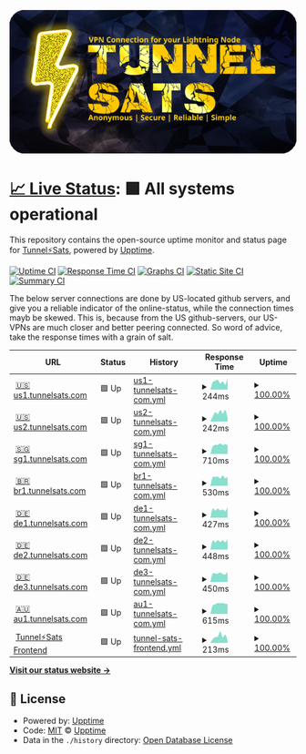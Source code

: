 ![Tunnelsats Logo](assets/tunnelsats_banner_640_320.png)

# [📈 Live Status](https://upptime.github.io/upptime): <!--live status--> **🟩 All systems operational**

This repository contains the open-source uptime monitor and status page for [Tunnel⚡️Sats](https://tunnelsats.com/), powered by [Upptime](https://github.com/upptime/upptime).

[![Uptime CI](https://github.com/Tunnelsats/upptime/workflows/Uptime%20CI/badge.svg)](https://github.com/Tunnelsats/upptime/actions?query=workflow%3A%22Uptime+CI%22)
[![Response Time CI](https://github.com/Tunnelsats/upptime/workflows/Response%20Time%20CI/badge.svg)](https://github.com/Tunnelsats/upptime/actions?query=workflow%3A%22Response+Time+CI%22)
[![Graphs CI](https://github.com/Tunnelsats/upptime/workflows/Graphs%20CI/badge.svg)](https://github.com/Tunnelsats/upptime/actions?query=workflow%3A%22Graphs+CI%22)
[![Static Site CI](https://github.com/Tunnelsats/upptime/workflows/Static%20Site%20CI/badge.svg)](https://github.com/Tunnelsats/upptime/actions?query=workflow%3A%22Static+Site+CI%22)
[![Summary CI](https://github.com/Tunnelsats/upptime/workflows/Summary%20CI/badge.svg)](https://github.com/Tunnelsats/upptime/actions?query=workflow%3A%22Summary+CI%22)

The below server connections are done by US-located github servers, and give you a reliable indicator of the online-status, while the connection times mayb be skewed. This is, because from the US github-servers, our US-VPNs are much closer and better peering connected. So word of advice, take the response times with a grain of salt.

<!--start: status pages-->
<!-- This summary is generated by Upptime (https://github.com/upptime/upptime) -->
<!-- Do not edit this manually, your changes will be overwritten -->
<!-- prettier-ignore -->
| URL | Status | History | Response Time | Uptime |
| --- | ------ | ------- | ------------- | ------ |
| <img alt="" src="https://icons.duckduckgo.com/ip3/us1.tunnelsats.com.ico" height="13"> [🇺🇸 us1.tunnelsats.com](https://us1.tunnelsats.com) | 🟩 Up | [us1-tunnelsats-com.yml](https://github.com/Tunnelsats/upptime/commits/HEAD/history/us1-tunnelsats-com.yml) | <details><summary><img alt="Response time graph" src="./graphs/us1-tunnelsats-com/response-time-week.png" height="20"> 244ms</summary><br><a href="https://status.tunnelsats.com/history/us1-tunnelsats-com"><img alt="Response time 188" src="https://img.shields.io/endpoint?url=https%3A%2F%2Fraw.githubusercontent.com%2FTunnelsats%2Fupptime%2FHEAD%2Fapi%2Fus1-tunnelsats-com%2Fresponse-time.json"></a><br><a href="https://status.tunnelsats.com/history/us1-tunnelsats-com"><img alt="24-hour response time 340" src="https://img.shields.io/endpoint?url=https%3A%2F%2Fraw.githubusercontent.com%2FTunnelsats%2Fupptime%2FHEAD%2Fapi%2Fus1-tunnelsats-com%2Fresponse-time-day.json"></a><br><a href="https://status.tunnelsats.com/history/us1-tunnelsats-com"><img alt="7-day response time 244" src="https://img.shields.io/endpoint?url=https%3A%2F%2Fraw.githubusercontent.com%2FTunnelsats%2Fupptime%2FHEAD%2Fapi%2Fus1-tunnelsats-com%2Fresponse-time-week.json"></a><br><a href="https://status.tunnelsats.com/history/us1-tunnelsats-com"><img alt="30-day response time 217" src="https://img.shields.io/endpoint?url=https%3A%2F%2Fraw.githubusercontent.com%2FTunnelsats%2Fupptime%2FHEAD%2Fapi%2Fus1-tunnelsats-com%2Fresponse-time-month.json"></a><br><a href="https://status.tunnelsats.com/history/us1-tunnelsats-com"><img alt="1-year response time 191" src="https://img.shields.io/endpoint?url=https%3A%2F%2Fraw.githubusercontent.com%2FTunnelsats%2Fupptime%2FHEAD%2Fapi%2Fus1-tunnelsats-com%2Fresponse-time-year.json"></a></details> | <details><summary><a href="https://status.tunnelsats.com/history/us1-tunnelsats-com">100.00%</a></summary><a href="https://status.tunnelsats.com/history/us1-tunnelsats-com"><img alt="All-time uptime 99.99%" src="https://img.shields.io/endpoint?url=https%3A%2F%2Fraw.githubusercontent.com%2FTunnelsats%2Fupptime%2FHEAD%2Fapi%2Fus1-tunnelsats-com%2Fuptime.json"></a><br><a href="https://status.tunnelsats.com/history/us1-tunnelsats-com"><img alt="24-hour uptime 100.00%" src="https://img.shields.io/endpoint?url=https%3A%2F%2Fraw.githubusercontent.com%2FTunnelsats%2Fupptime%2FHEAD%2Fapi%2Fus1-tunnelsats-com%2Fuptime-day.json"></a><br><a href="https://status.tunnelsats.com/history/us1-tunnelsats-com"><img alt="7-day uptime 100.00%" src="https://img.shields.io/endpoint?url=https%3A%2F%2Fraw.githubusercontent.com%2FTunnelsats%2Fupptime%2FHEAD%2Fapi%2Fus1-tunnelsats-com%2Fuptime-week.json"></a><br><a href="https://status.tunnelsats.com/history/us1-tunnelsats-com"><img alt="30-day uptime 100.00%" src="https://img.shields.io/endpoint?url=https%3A%2F%2Fraw.githubusercontent.com%2FTunnelsats%2Fupptime%2FHEAD%2Fapi%2Fus1-tunnelsats-com%2Fuptime-month.json"></a><br><a href="https://status.tunnelsats.com/history/us1-tunnelsats-com"><img alt="1-year uptime 99.99%" src="https://img.shields.io/endpoint?url=https%3A%2F%2Fraw.githubusercontent.com%2FTunnelsats%2Fupptime%2FHEAD%2Fapi%2Fus1-tunnelsats-com%2Fuptime-year.json"></a></details>
| <img alt="" src="https://icons.duckduckgo.com/ip3/us2.tunnelsats.com.ico" height="13"> [🇺🇸 us2.tunnelsats.com](https://us2.tunnelsats.com) | 🟩 Up | [us2-tunnelsats-com.yml](https://github.com/Tunnelsats/upptime/commits/HEAD/history/us2-tunnelsats-com.yml) | <details><summary><img alt="Response time graph" src="./graphs/us2-tunnelsats-com/response-time-week.png" height="20"> 242ms</summary><br><a href="https://status.tunnelsats.com/history/us2-tunnelsats-com"><img alt="Response time 237" src="https://img.shields.io/endpoint?url=https%3A%2F%2Fraw.githubusercontent.com%2FTunnelsats%2Fupptime%2FHEAD%2Fapi%2Fus2-tunnelsats-com%2Fresponse-time.json"></a><br><a href="https://status.tunnelsats.com/history/us2-tunnelsats-com"><img alt="24-hour response time 98" src="https://img.shields.io/endpoint?url=https%3A%2F%2Fraw.githubusercontent.com%2FTunnelsats%2Fupptime%2FHEAD%2Fapi%2Fus2-tunnelsats-com%2Fresponse-time-day.json"></a><br><a href="https://status.tunnelsats.com/history/us2-tunnelsats-com"><img alt="7-day response time 242" src="https://img.shields.io/endpoint?url=https%3A%2F%2Fraw.githubusercontent.com%2FTunnelsats%2Fupptime%2FHEAD%2Fapi%2Fus2-tunnelsats-com%2Fresponse-time-week.json"></a><br><a href="https://status.tunnelsats.com/history/us2-tunnelsats-com"><img alt="30-day response time 232" src="https://img.shields.io/endpoint?url=https%3A%2F%2Fraw.githubusercontent.com%2FTunnelsats%2Fupptime%2FHEAD%2Fapi%2Fus2-tunnelsats-com%2Fresponse-time-month.json"></a><br><a href="https://status.tunnelsats.com/history/us2-tunnelsats-com"><img alt="1-year response time 241" src="https://img.shields.io/endpoint?url=https%3A%2F%2Fraw.githubusercontent.com%2FTunnelsats%2Fupptime%2FHEAD%2Fapi%2Fus2-tunnelsats-com%2Fresponse-time-year.json"></a></details> | <details><summary><a href="https://status.tunnelsats.com/history/us2-tunnelsats-com">100.00%</a></summary><a href="https://status.tunnelsats.com/history/us2-tunnelsats-com"><img alt="All-time uptime 100.00%" src="https://img.shields.io/endpoint?url=https%3A%2F%2Fraw.githubusercontent.com%2FTunnelsats%2Fupptime%2FHEAD%2Fapi%2Fus2-tunnelsats-com%2Fuptime.json"></a><br><a href="https://status.tunnelsats.com/history/us2-tunnelsats-com"><img alt="24-hour uptime 100.00%" src="https://img.shields.io/endpoint?url=https%3A%2F%2Fraw.githubusercontent.com%2FTunnelsats%2Fupptime%2FHEAD%2Fapi%2Fus2-tunnelsats-com%2Fuptime-day.json"></a><br><a href="https://status.tunnelsats.com/history/us2-tunnelsats-com"><img alt="7-day uptime 100.00%" src="https://img.shields.io/endpoint?url=https%3A%2F%2Fraw.githubusercontent.com%2FTunnelsats%2Fupptime%2FHEAD%2Fapi%2Fus2-tunnelsats-com%2Fuptime-week.json"></a><br><a href="https://status.tunnelsats.com/history/us2-tunnelsats-com"><img alt="30-day uptime 100.00%" src="https://img.shields.io/endpoint?url=https%3A%2F%2Fraw.githubusercontent.com%2FTunnelsats%2Fupptime%2FHEAD%2Fapi%2Fus2-tunnelsats-com%2Fuptime-month.json"></a><br><a href="https://status.tunnelsats.com/history/us2-tunnelsats-com"><img alt="1-year uptime 100.00%" src="https://img.shields.io/endpoint?url=https%3A%2F%2Fraw.githubusercontent.com%2FTunnelsats%2Fupptime%2FHEAD%2Fapi%2Fus2-tunnelsats-com%2Fuptime-year.json"></a></details>
| <img alt="" src="https://icons.duckduckgo.com/ip3/sg1.tunnelsats.com.ico" height="13"> [🇸🇬 sg1.tunnelsats.com](https://sg1.tunnelsats.com) | 🟩 Up | [sg1-tunnelsats-com.yml](https://github.com/Tunnelsats/upptime/commits/HEAD/history/sg1-tunnelsats-com.yml) | <details><summary><img alt="Response time graph" src="./graphs/sg1-tunnelsats-com/response-time-week.png" height="20"> 710ms</summary><br><a href="https://status.tunnelsats.com/history/sg1-tunnelsats-com"><img alt="Response time 684" src="https://img.shields.io/endpoint?url=https%3A%2F%2Fraw.githubusercontent.com%2FTunnelsats%2Fupptime%2FHEAD%2Fapi%2Fsg1-tunnelsats-com%2Fresponse-time.json"></a><br><a href="https://status.tunnelsats.com/history/sg1-tunnelsats-com"><img alt="24-hour response time 681" src="https://img.shields.io/endpoint?url=https%3A%2F%2Fraw.githubusercontent.com%2FTunnelsats%2Fupptime%2FHEAD%2Fapi%2Fsg1-tunnelsats-com%2Fresponse-time-day.json"></a><br><a href="https://status.tunnelsats.com/history/sg1-tunnelsats-com"><img alt="7-day response time 710" src="https://img.shields.io/endpoint?url=https%3A%2F%2Fraw.githubusercontent.com%2FTunnelsats%2Fupptime%2FHEAD%2Fapi%2Fsg1-tunnelsats-com%2Fresponse-time-week.json"></a><br><a href="https://status.tunnelsats.com/history/sg1-tunnelsats-com"><img alt="30-day response time 687" src="https://img.shields.io/endpoint?url=https%3A%2F%2Fraw.githubusercontent.com%2FTunnelsats%2Fupptime%2FHEAD%2Fapi%2Fsg1-tunnelsats-com%2Fresponse-time-month.json"></a><br><a href="https://status.tunnelsats.com/history/sg1-tunnelsats-com"><img alt="1-year response time 687" src="https://img.shields.io/endpoint?url=https%3A%2F%2Fraw.githubusercontent.com%2FTunnelsats%2Fupptime%2FHEAD%2Fapi%2Fsg1-tunnelsats-com%2Fresponse-time-year.json"></a></details> | <details><summary><a href="https://status.tunnelsats.com/history/sg1-tunnelsats-com">100.00%</a></summary><a href="https://status.tunnelsats.com/history/sg1-tunnelsats-com"><img alt="All-time uptime 100.00%" src="https://img.shields.io/endpoint?url=https%3A%2F%2Fraw.githubusercontent.com%2FTunnelsats%2Fupptime%2FHEAD%2Fapi%2Fsg1-tunnelsats-com%2Fuptime.json"></a><br><a href="https://status.tunnelsats.com/history/sg1-tunnelsats-com"><img alt="24-hour uptime 100.00%" src="https://img.shields.io/endpoint?url=https%3A%2F%2Fraw.githubusercontent.com%2FTunnelsats%2Fupptime%2FHEAD%2Fapi%2Fsg1-tunnelsats-com%2Fuptime-day.json"></a><br><a href="https://status.tunnelsats.com/history/sg1-tunnelsats-com"><img alt="7-day uptime 100.00%" src="https://img.shields.io/endpoint?url=https%3A%2F%2Fraw.githubusercontent.com%2FTunnelsats%2Fupptime%2FHEAD%2Fapi%2Fsg1-tunnelsats-com%2Fuptime-week.json"></a><br><a href="https://status.tunnelsats.com/history/sg1-tunnelsats-com"><img alt="30-day uptime 100.00%" src="https://img.shields.io/endpoint?url=https%3A%2F%2Fraw.githubusercontent.com%2FTunnelsats%2Fupptime%2FHEAD%2Fapi%2Fsg1-tunnelsats-com%2Fuptime-month.json"></a><br><a href="https://status.tunnelsats.com/history/sg1-tunnelsats-com"><img alt="1-year uptime 100.00%" src="https://img.shields.io/endpoint?url=https%3A%2F%2Fraw.githubusercontent.com%2FTunnelsats%2Fupptime%2FHEAD%2Fapi%2Fsg1-tunnelsats-com%2Fuptime-year.json"></a></details>
| <img alt="" src="https://icons.duckduckgo.com/ip3/br1.tunnelsats.com.ico" height="13"> [🇧🇷 br1.tunnelsats.com](https://br1.tunnelsats.com) | 🟩 Up | [br1-tunnelsats-com.yml](https://github.com/Tunnelsats/upptime/commits/HEAD/history/br1-tunnelsats-com.yml) | <details><summary><img alt="Response time graph" src="./graphs/br1-tunnelsats-com/response-time-week.png" height="20"> 530ms</summary><br><a href="https://status.tunnelsats.com/history/br1-tunnelsats-com"><img alt="Response time 483" src="https://img.shields.io/endpoint?url=https%3A%2F%2Fraw.githubusercontent.com%2FTunnelsats%2Fupptime%2FHEAD%2Fapi%2Fbr1-tunnelsats-com%2Fresponse-time.json"></a><br><a href="https://status.tunnelsats.com/history/br1-tunnelsats-com"><img alt="24-hour response time 555" src="https://img.shields.io/endpoint?url=https%3A%2F%2Fraw.githubusercontent.com%2FTunnelsats%2Fupptime%2FHEAD%2Fapi%2Fbr1-tunnelsats-com%2Fresponse-time-day.json"></a><br><a href="https://status.tunnelsats.com/history/br1-tunnelsats-com"><img alt="7-day response time 530" src="https://img.shields.io/endpoint?url=https%3A%2F%2Fraw.githubusercontent.com%2FTunnelsats%2Fupptime%2FHEAD%2Fapi%2Fbr1-tunnelsats-com%2Fresponse-time-week.json"></a><br><a href="https://status.tunnelsats.com/history/br1-tunnelsats-com"><img alt="30-day response time 510" src="https://img.shields.io/endpoint?url=https%3A%2F%2Fraw.githubusercontent.com%2FTunnelsats%2Fupptime%2FHEAD%2Fapi%2Fbr1-tunnelsats-com%2Fresponse-time-month.json"></a><br><a href="https://status.tunnelsats.com/history/br1-tunnelsats-com"><img alt="1-year response time 482" src="https://img.shields.io/endpoint?url=https%3A%2F%2Fraw.githubusercontent.com%2FTunnelsats%2Fupptime%2FHEAD%2Fapi%2Fbr1-tunnelsats-com%2Fresponse-time-year.json"></a></details> | <details><summary><a href="https://status.tunnelsats.com/history/br1-tunnelsats-com">100.00%</a></summary><a href="https://status.tunnelsats.com/history/br1-tunnelsats-com"><img alt="All-time uptime 100.00%" src="https://img.shields.io/endpoint?url=https%3A%2F%2Fraw.githubusercontent.com%2FTunnelsats%2Fupptime%2FHEAD%2Fapi%2Fbr1-tunnelsats-com%2Fuptime.json"></a><br><a href="https://status.tunnelsats.com/history/br1-tunnelsats-com"><img alt="24-hour uptime 100.00%" src="https://img.shields.io/endpoint?url=https%3A%2F%2Fraw.githubusercontent.com%2FTunnelsats%2Fupptime%2FHEAD%2Fapi%2Fbr1-tunnelsats-com%2Fuptime-day.json"></a><br><a href="https://status.tunnelsats.com/history/br1-tunnelsats-com"><img alt="7-day uptime 100.00%" src="https://img.shields.io/endpoint?url=https%3A%2F%2Fraw.githubusercontent.com%2FTunnelsats%2Fupptime%2FHEAD%2Fapi%2Fbr1-tunnelsats-com%2Fuptime-week.json"></a><br><a href="https://status.tunnelsats.com/history/br1-tunnelsats-com"><img alt="30-day uptime 100.00%" src="https://img.shields.io/endpoint?url=https%3A%2F%2Fraw.githubusercontent.com%2FTunnelsats%2Fupptime%2FHEAD%2Fapi%2Fbr1-tunnelsats-com%2Fuptime-month.json"></a><br><a href="https://status.tunnelsats.com/history/br1-tunnelsats-com"><img alt="1-year uptime 100.00%" src="https://img.shields.io/endpoint?url=https%3A%2F%2Fraw.githubusercontent.com%2FTunnelsats%2Fupptime%2FHEAD%2Fapi%2Fbr1-tunnelsats-com%2Fuptime-year.json"></a></details>
| <img alt="" src="https://icons.duckduckgo.com/ip3/de1.tunnelsats.com.ico" height="13"> [🇩🇪 de1.tunnelsats.com](https://de1.tunnelsats.com) | 🟩 Up | [de1-tunnelsats-com.yml](https://github.com/Tunnelsats/upptime/commits/HEAD/history/de1-tunnelsats-com.yml) | <details><summary><img alt="Response time graph" src="./graphs/de1-tunnelsats-com/response-time-week.png" height="20"> 427ms</summary><br><a href="https://status.tunnelsats.com/history/de1-tunnelsats-com"><img alt="Response time 411" src="https://img.shields.io/endpoint?url=https%3A%2F%2Fraw.githubusercontent.com%2FTunnelsats%2Fupptime%2FHEAD%2Fapi%2Fde1-tunnelsats-com%2Fresponse-time.json"></a><br><a href="https://status.tunnelsats.com/history/de1-tunnelsats-com"><img alt="24-hour response time 526" src="https://img.shields.io/endpoint?url=https%3A%2F%2Fraw.githubusercontent.com%2FTunnelsats%2Fupptime%2FHEAD%2Fapi%2Fde1-tunnelsats-com%2Fresponse-time-day.json"></a><br><a href="https://status.tunnelsats.com/history/de1-tunnelsats-com"><img alt="7-day response time 427" src="https://img.shields.io/endpoint?url=https%3A%2F%2Fraw.githubusercontent.com%2FTunnelsats%2Fupptime%2FHEAD%2Fapi%2Fde1-tunnelsats-com%2Fresponse-time-week.json"></a><br><a href="https://status.tunnelsats.com/history/de1-tunnelsats-com"><img alt="30-day response time 437" src="https://img.shields.io/endpoint?url=https%3A%2F%2Fraw.githubusercontent.com%2FTunnelsats%2Fupptime%2FHEAD%2Fapi%2Fde1-tunnelsats-com%2Fresponse-time-month.json"></a><br><a href="https://status.tunnelsats.com/history/de1-tunnelsats-com"><img alt="1-year response time 418" src="https://img.shields.io/endpoint?url=https%3A%2F%2Fraw.githubusercontent.com%2FTunnelsats%2Fupptime%2FHEAD%2Fapi%2Fde1-tunnelsats-com%2Fresponse-time-year.json"></a></details> | <details><summary><a href="https://status.tunnelsats.com/history/de1-tunnelsats-com">100.00%</a></summary><a href="https://status.tunnelsats.com/history/de1-tunnelsats-com"><img alt="All-time uptime 100.00%" src="https://img.shields.io/endpoint?url=https%3A%2F%2Fraw.githubusercontent.com%2FTunnelsats%2Fupptime%2FHEAD%2Fapi%2Fde1-tunnelsats-com%2Fuptime.json"></a><br><a href="https://status.tunnelsats.com/history/de1-tunnelsats-com"><img alt="24-hour uptime 100.00%" src="https://img.shields.io/endpoint?url=https%3A%2F%2Fraw.githubusercontent.com%2FTunnelsats%2Fupptime%2FHEAD%2Fapi%2Fde1-tunnelsats-com%2Fuptime-day.json"></a><br><a href="https://status.tunnelsats.com/history/de1-tunnelsats-com"><img alt="7-day uptime 100.00%" src="https://img.shields.io/endpoint?url=https%3A%2F%2Fraw.githubusercontent.com%2FTunnelsats%2Fupptime%2FHEAD%2Fapi%2Fde1-tunnelsats-com%2Fuptime-week.json"></a><br><a href="https://status.tunnelsats.com/history/de1-tunnelsats-com"><img alt="30-day uptime 100.00%" src="https://img.shields.io/endpoint?url=https%3A%2F%2Fraw.githubusercontent.com%2FTunnelsats%2Fupptime%2FHEAD%2Fapi%2Fde1-tunnelsats-com%2Fuptime-month.json"></a><br><a href="https://status.tunnelsats.com/history/de1-tunnelsats-com"><img alt="1-year uptime 100.00%" src="https://img.shields.io/endpoint?url=https%3A%2F%2Fraw.githubusercontent.com%2FTunnelsats%2Fupptime%2FHEAD%2Fapi%2Fde1-tunnelsats-com%2Fuptime-year.json"></a></details>
| <img alt="" src="https://icons.duckduckgo.com/ip3/de2.tunnelsats.com.ico" height="13"> [🇩🇪 de2.tunnelsats.com](https://de2.tunnelsats.com) | 🟩 Up | [de2-tunnelsats-com.yml](https://github.com/Tunnelsats/upptime/commits/HEAD/history/de2-tunnelsats-com.yml) | <details><summary><img alt="Response time graph" src="./graphs/de2-tunnelsats-com/response-time-week.png" height="20"> 448ms</summary><br><a href="https://status.tunnelsats.com/history/de2-tunnelsats-com"><img alt="Response time 415" src="https://img.shields.io/endpoint?url=https%3A%2F%2Fraw.githubusercontent.com%2FTunnelsats%2Fupptime%2FHEAD%2Fapi%2Fde2-tunnelsats-com%2Fresponse-time.json"></a><br><a href="https://status.tunnelsats.com/history/de2-tunnelsats-com"><img alt="24-hour response time 538" src="https://img.shields.io/endpoint?url=https%3A%2F%2Fraw.githubusercontent.com%2FTunnelsats%2Fupptime%2FHEAD%2Fapi%2Fde2-tunnelsats-com%2Fresponse-time-day.json"></a><br><a href="https://status.tunnelsats.com/history/de2-tunnelsats-com"><img alt="7-day response time 448" src="https://img.shields.io/endpoint?url=https%3A%2F%2Fraw.githubusercontent.com%2FTunnelsats%2Fupptime%2FHEAD%2Fapi%2Fde2-tunnelsats-com%2Fresponse-time-week.json"></a><br><a href="https://status.tunnelsats.com/history/de2-tunnelsats-com"><img alt="30-day response time 432" src="https://img.shields.io/endpoint?url=https%3A%2F%2Fraw.githubusercontent.com%2FTunnelsats%2Fupptime%2FHEAD%2Fapi%2Fde2-tunnelsats-com%2Fresponse-time-month.json"></a><br><a href="https://status.tunnelsats.com/history/de2-tunnelsats-com"><img alt="1-year response time 424" src="https://img.shields.io/endpoint?url=https%3A%2F%2Fraw.githubusercontent.com%2FTunnelsats%2Fupptime%2FHEAD%2Fapi%2Fde2-tunnelsats-com%2Fresponse-time-year.json"></a></details> | <details><summary><a href="https://status.tunnelsats.com/history/de2-tunnelsats-com">100.00%</a></summary><a href="https://status.tunnelsats.com/history/de2-tunnelsats-com"><img alt="All-time uptime 99.94%" src="https://img.shields.io/endpoint?url=https%3A%2F%2Fraw.githubusercontent.com%2FTunnelsats%2Fupptime%2FHEAD%2Fapi%2Fde2-tunnelsats-com%2Fuptime.json"></a><br><a href="https://status.tunnelsats.com/history/de2-tunnelsats-com"><img alt="24-hour uptime 100.00%" src="https://img.shields.io/endpoint?url=https%3A%2F%2Fraw.githubusercontent.com%2FTunnelsats%2Fupptime%2FHEAD%2Fapi%2Fde2-tunnelsats-com%2Fuptime-day.json"></a><br><a href="https://status.tunnelsats.com/history/de2-tunnelsats-com"><img alt="7-day uptime 100.00%" src="https://img.shields.io/endpoint?url=https%3A%2F%2Fraw.githubusercontent.com%2FTunnelsats%2Fupptime%2FHEAD%2Fapi%2Fde2-tunnelsats-com%2Fuptime-week.json"></a><br><a href="https://status.tunnelsats.com/history/de2-tunnelsats-com"><img alt="30-day uptime 100.00%" src="https://img.shields.io/endpoint?url=https%3A%2F%2Fraw.githubusercontent.com%2FTunnelsats%2Fupptime%2FHEAD%2Fapi%2Fde2-tunnelsats-com%2Fuptime-month.json"></a><br><a href="https://status.tunnelsats.com/history/de2-tunnelsats-com"><img alt="1-year uptime 100.00%" src="https://img.shields.io/endpoint?url=https%3A%2F%2Fraw.githubusercontent.com%2FTunnelsats%2Fupptime%2FHEAD%2Fapi%2Fde2-tunnelsats-com%2Fuptime-year.json"></a></details>
| <img alt="" src="https://icons.duckduckgo.com/ip3/de3.tunnelsats.com.ico" height="13"> [🇩🇪 de3.tunnelsats.com](https://de3.tunnelsats.com) | 🟩 Up | [de3-tunnelsats-com.yml](https://github.com/Tunnelsats/upptime/commits/HEAD/history/de3-tunnelsats-com.yml) | <details><summary><img alt="Response time graph" src="./graphs/de3-tunnelsats-com/response-time-week.png" height="20"> 450ms</summary><br><a href="https://status.tunnelsats.com/history/de3-tunnelsats-com"><img alt="Response time 411" src="https://img.shields.io/endpoint?url=https%3A%2F%2Fraw.githubusercontent.com%2FTunnelsats%2Fupptime%2FHEAD%2Fapi%2Fde3-tunnelsats-com%2Fresponse-time.json"></a><br><a href="https://status.tunnelsats.com/history/de3-tunnelsats-com"><img alt="24-hour response time 527" src="https://img.shields.io/endpoint?url=https%3A%2F%2Fraw.githubusercontent.com%2FTunnelsats%2Fupptime%2FHEAD%2Fapi%2Fde3-tunnelsats-com%2Fresponse-time-day.json"></a><br><a href="https://status.tunnelsats.com/history/de3-tunnelsats-com"><img alt="7-day response time 450" src="https://img.shields.io/endpoint?url=https%3A%2F%2Fraw.githubusercontent.com%2FTunnelsats%2Fupptime%2FHEAD%2Fapi%2Fde3-tunnelsats-com%2Fresponse-time-week.json"></a><br><a href="https://status.tunnelsats.com/history/de3-tunnelsats-com"><img alt="30-day response time 434" src="https://img.shields.io/endpoint?url=https%3A%2F%2Fraw.githubusercontent.com%2FTunnelsats%2Fupptime%2FHEAD%2Fapi%2Fde3-tunnelsats-com%2Fresponse-time-month.json"></a><br><a href="https://status.tunnelsats.com/history/de3-tunnelsats-com"><img alt="1-year response time 419" src="https://img.shields.io/endpoint?url=https%3A%2F%2Fraw.githubusercontent.com%2FTunnelsats%2Fupptime%2FHEAD%2Fapi%2Fde3-tunnelsats-com%2Fresponse-time-year.json"></a></details> | <details><summary><a href="https://status.tunnelsats.com/history/de3-tunnelsats-com">100.00%</a></summary><a href="https://status.tunnelsats.com/history/de3-tunnelsats-com"><img alt="All-time uptime 100.00%" src="https://img.shields.io/endpoint?url=https%3A%2F%2Fraw.githubusercontent.com%2FTunnelsats%2Fupptime%2FHEAD%2Fapi%2Fde3-tunnelsats-com%2Fuptime.json"></a><br><a href="https://status.tunnelsats.com/history/de3-tunnelsats-com"><img alt="24-hour uptime 100.00%" src="https://img.shields.io/endpoint?url=https%3A%2F%2Fraw.githubusercontent.com%2FTunnelsats%2Fupptime%2FHEAD%2Fapi%2Fde3-tunnelsats-com%2Fuptime-day.json"></a><br><a href="https://status.tunnelsats.com/history/de3-tunnelsats-com"><img alt="7-day uptime 100.00%" src="https://img.shields.io/endpoint?url=https%3A%2F%2Fraw.githubusercontent.com%2FTunnelsats%2Fupptime%2FHEAD%2Fapi%2Fde3-tunnelsats-com%2Fuptime-week.json"></a><br><a href="https://status.tunnelsats.com/history/de3-tunnelsats-com"><img alt="30-day uptime 100.00%" src="https://img.shields.io/endpoint?url=https%3A%2F%2Fraw.githubusercontent.com%2FTunnelsats%2Fupptime%2FHEAD%2Fapi%2Fde3-tunnelsats-com%2Fuptime-month.json"></a><br><a href="https://status.tunnelsats.com/history/de3-tunnelsats-com"><img alt="1-year uptime 100.00%" src="https://img.shields.io/endpoint?url=https%3A%2F%2Fraw.githubusercontent.com%2FTunnelsats%2Fupptime%2FHEAD%2Fapi%2Fde3-tunnelsats-com%2Fuptime-year.json"></a></details>
| <img alt="" src="https://icons.duckduckgo.com/ip3/au1.tunnelsats.com.ico" height="13"> [🇦🇺 au1.tunnelsats.com](https://au1.tunnelsats.com) | 🟩 Up | [au1-tunnelsats-com.yml](https://github.com/Tunnelsats/upptime/commits/HEAD/history/au1-tunnelsats-com.yml) | <details><summary><img alt="Response time graph" src="./graphs/au1-tunnelsats-com/response-time-week.png" height="20"> 615ms</summary><br><a href="https://status.tunnelsats.com/history/au1-tunnelsats-com"><img alt="Response time 586" src="https://img.shields.io/endpoint?url=https%3A%2F%2Fraw.githubusercontent.com%2FTunnelsats%2Fupptime%2FHEAD%2Fapi%2Fau1-tunnelsats-com%2Fresponse-time.json"></a><br><a href="https://status.tunnelsats.com/history/au1-tunnelsats-com"><img alt="24-hour response time 602" src="https://img.shields.io/endpoint?url=https%3A%2F%2Fraw.githubusercontent.com%2FTunnelsats%2Fupptime%2FHEAD%2Fapi%2Fau1-tunnelsats-com%2Fresponse-time-day.json"></a><br><a href="https://status.tunnelsats.com/history/au1-tunnelsats-com"><img alt="7-day response time 615" src="https://img.shields.io/endpoint?url=https%3A%2F%2Fraw.githubusercontent.com%2FTunnelsats%2Fupptime%2FHEAD%2Fapi%2Fau1-tunnelsats-com%2Fresponse-time-week.json"></a><br><a href="https://status.tunnelsats.com/history/au1-tunnelsats-com"><img alt="30-day response time 598" src="https://img.shields.io/endpoint?url=https%3A%2F%2Fraw.githubusercontent.com%2FTunnelsats%2Fupptime%2FHEAD%2Fapi%2Fau1-tunnelsats-com%2Fresponse-time-month.json"></a><br><a href="https://status.tunnelsats.com/history/au1-tunnelsats-com"><img alt="1-year response time 588" src="https://img.shields.io/endpoint?url=https%3A%2F%2Fraw.githubusercontent.com%2FTunnelsats%2Fupptime%2FHEAD%2Fapi%2Fau1-tunnelsats-com%2Fresponse-time-year.json"></a></details> | <details><summary><a href="https://status.tunnelsats.com/history/au1-tunnelsats-com">100.00%</a></summary><a href="https://status.tunnelsats.com/history/au1-tunnelsats-com"><img alt="All-time uptime 99.59%" src="https://img.shields.io/endpoint?url=https%3A%2F%2Fraw.githubusercontent.com%2FTunnelsats%2Fupptime%2FHEAD%2Fapi%2Fau1-tunnelsats-com%2Fuptime.json"></a><br><a href="https://status.tunnelsats.com/history/au1-tunnelsats-com"><img alt="24-hour uptime 100.00%" src="https://img.shields.io/endpoint?url=https%3A%2F%2Fraw.githubusercontent.com%2FTunnelsats%2Fupptime%2FHEAD%2Fapi%2Fau1-tunnelsats-com%2Fuptime-day.json"></a><br><a href="https://status.tunnelsats.com/history/au1-tunnelsats-com"><img alt="7-day uptime 100.00%" src="https://img.shields.io/endpoint?url=https%3A%2F%2Fraw.githubusercontent.com%2FTunnelsats%2Fupptime%2FHEAD%2Fapi%2Fau1-tunnelsats-com%2Fuptime-week.json"></a><br><a href="https://status.tunnelsats.com/history/au1-tunnelsats-com"><img alt="30-day uptime 100.00%" src="https://img.shields.io/endpoint?url=https%3A%2F%2Fraw.githubusercontent.com%2FTunnelsats%2Fupptime%2FHEAD%2Fapi%2Fau1-tunnelsats-com%2Fuptime-month.json"></a><br><a href="https://status.tunnelsats.com/history/au1-tunnelsats-com"><img alt="1-year uptime 98.97%" src="https://img.shields.io/endpoint?url=https%3A%2F%2Fraw.githubusercontent.com%2FTunnelsats%2Fupptime%2FHEAD%2Fapi%2Fau1-tunnelsats-com%2Fuptime-year.json"></a></details>
| <img alt="" src="https://icons.duckduckgo.com/ip3/tunnelsats.com.ico" height="13"> [Tunnel⚡️Sats Frontend](https://tunnelsats.com) | 🟩 Up | [tunnel-sats-frontend.yml](https://github.com/Tunnelsats/upptime/commits/HEAD/history/tunnel-sats-frontend.yml) | <details><summary><img alt="Response time graph" src="./graphs/tunnel-sats-frontend/response-time-week.png" height="20"> 213ms</summary><br><a href="https://status.tunnelsats.com/history/tunnel-sats-frontend"><img alt="Response time 219" src="https://img.shields.io/endpoint?url=https%3A%2F%2Fraw.githubusercontent.com%2FTunnelsats%2Fupptime%2FHEAD%2Fapi%2Ftunnel-sats-frontend%2Fresponse-time.json"></a><br><a href="https://status.tunnelsats.com/history/tunnel-sats-frontend"><img alt="24-hour response time 79" src="https://img.shields.io/endpoint?url=https%3A%2F%2Fraw.githubusercontent.com%2FTunnelsats%2Fupptime%2FHEAD%2Fapi%2Ftunnel-sats-frontend%2Fresponse-time-day.json"></a><br><a href="https://status.tunnelsats.com/history/tunnel-sats-frontend"><img alt="7-day response time 213" src="https://img.shields.io/endpoint?url=https%3A%2F%2Fraw.githubusercontent.com%2FTunnelsats%2Fupptime%2FHEAD%2Fapi%2Ftunnel-sats-frontend%2Fresponse-time-week.json"></a><br><a href="https://status.tunnelsats.com/history/tunnel-sats-frontend"><img alt="30-day response time 211" src="https://img.shields.io/endpoint?url=https%3A%2F%2Fraw.githubusercontent.com%2FTunnelsats%2Fupptime%2FHEAD%2Fapi%2Ftunnel-sats-frontend%2Fresponse-time-month.json"></a><br><a href="https://status.tunnelsats.com/history/tunnel-sats-frontend"><img alt="1-year response time 218" src="https://img.shields.io/endpoint?url=https%3A%2F%2Fraw.githubusercontent.com%2FTunnelsats%2Fupptime%2FHEAD%2Fapi%2Ftunnel-sats-frontend%2Fresponse-time-year.json"></a></details> | <details><summary><a href="https://status.tunnelsats.com/history/tunnel-sats-frontend">100.00%</a></summary><a href="https://status.tunnelsats.com/history/tunnel-sats-frontend"><img alt="All-time uptime 99.99%" src="https://img.shields.io/endpoint?url=https%3A%2F%2Fraw.githubusercontent.com%2FTunnelsats%2Fupptime%2FHEAD%2Fapi%2Ftunnel-sats-frontend%2Fuptime.json"></a><br><a href="https://status.tunnelsats.com/history/tunnel-sats-frontend"><img alt="24-hour uptime 100.00%" src="https://img.shields.io/endpoint?url=https%3A%2F%2Fraw.githubusercontent.com%2FTunnelsats%2Fupptime%2FHEAD%2Fapi%2Ftunnel-sats-frontend%2Fuptime-day.json"></a><br><a href="https://status.tunnelsats.com/history/tunnel-sats-frontend"><img alt="7-day uptime 100.00%" src="https://img.shields.io/endpoint?url=https%3A%2F%2Fraw.githubusercontent.com%2FTunnelsats%2Fupptime%2FHEAD%2Fapi%2Ftunnel-sats-frontend%2Fuptime-week.json"></a><br><a href="https://status.tunnelsats.com/history/tunnel-sats-frontend"><img alt="30-day uptime 100.00%" src="https://img.shields.io/endpoint?url=https%3A%2F%2Fraw.githubusercontent.com%2FTunnelsats%2Fupptime%2FHEAD%2Fapi%2Ftunnel-sats-frontend%2Fuptime-month.json"></a><br><a href="https://status.tunnelsats.com/history/tunnel-sats-frontend"><img alt="1-year uptime 100.00%" src="https://img.shields.io/endpoint?url=https%3A%2F%2Fraw.githubusercontent.com%2FTunnelsats%2Fupptime%2FHEAD%2Fapi%2Ftunnel-sats-frontend%2Fuptime-year.json"></a></details>

<!--end: status pages-->

[**Visit our status website →**](https://status.tunnelsats.com)

## 📄 License

- Powered by: [Upptime](https://github.com/upptime/upptime)
- Code: [MIT](./LICENSE) © [Upptime](https://upptime.js.org)
- Data in the `./history` directory: [Open Database License](https://opendatacommons.org/licenses/odbl/1-0/)
